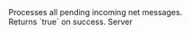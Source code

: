 <function name="ProcessStream" parent="CNetChan" type="classfunc">
	<description>
		Processes all pending incoming net messages.<br>
		Returns `true` on success.
		<added version="0.7"></added>
	</description>
	<realm>Server</realm>
	<rets>
		<ret name="success" type="boolean"></ret>
	</rets>
</function>